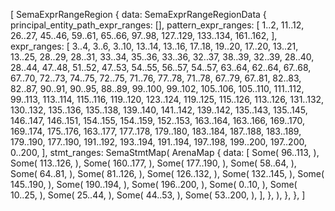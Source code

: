 [
    SemaExprRangeRegion {
        data: SemaExprRangeRegionData {
            principal_entity_path_expr_ranges: [],
            pattern_expr_ranges: [
                1..2,
                11..12,
                26..27,
                45..46,
                59..61,
                65..66,
                97..98,
                127..129,
                133..134,
                161..162,
            ],
            expr_ranges: [
                3..4,
                3..6,
                3..10,
                13..14,
                13..16,
                17..18,
                19..20,
                17..20,
                13..21,
                13..25,
                28..29,
                28..31,
                33..34,
                35..36,
                33..36,
                32..37,
                38..39,
                32..39,
                28..40,
                28..44,
                47..48,
                51..52,
                47..53,
                54..55,
                56..57,
                54..57,
                63..64,
                62..64,
                67..68,
                67..70,
                72..73,
                74..75,
                72..75,
                71..76,
                77..78,
                71..78,
                67..79,
                67..81,
                82..83,
                82..87,
                90..91,
                90..95,
                88..89,
                99..100,
                99..102,
                105..106,
                105..110,
                111..112,
                99..113,
                113..114,
                115..116,
                119..120,
                123..124,
                119..125,
                115..126,
                113..126,
                131..132,
                130..132,
                135..136,
                135..138,
                139..140,
                141..142,
                139..142,
                135..143,
                135..145,
                146..147,
                146..151,
                154..155,
                154..159,
                152..153,
                163..164,
                163..166,
                169..170,
                169..174,
                175..176,
                163..177,
                177..178,
                179..180,
                183..184,
                187..188,
                183..189,
                179..190,
                177..190,
                191..192,
                193..194,
                191..194,
                197..198,
                199..200,
                197..200,
                0..200,
            ],
            stmt_ranges: SemaStmtMap(
                ArenaMap {
                    data: [
                        Some(
                            96..113,
                        ),
                        Some(
                            113..126,
                        ),
                        Some(
                            160..177,
                        ),
                        Some(
                            177..190,
                        ),
                        Some(
                            58..64,
                        ),
                        Some(
                            64..81,
                        ),
                        Some(
                            81..126,
                        ),
                        Some(
                            126..132,
                        ),
                        Some(
                            132..145,
                        ),
                        Some(
                            145..190,
                        ),
                        Some(
                            190..194,
                        ),
                        Some(
                            196..200,
                        ),
                        Some(
                            0..10,
                        ),
                        Some(
                            10..25,
                        ),
                        Some(
                            25..44,
                        ),
                        Some(
                            44..53,
                        ),
                        Some(
                            53..200,
                        ),
                    ],
                },
            ),
        },
    },
]